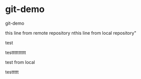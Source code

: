 # git-demo
git-demo

this line from remote repository
nthis line from local repository" 


test


testttttttttt



test from local


testtttt
